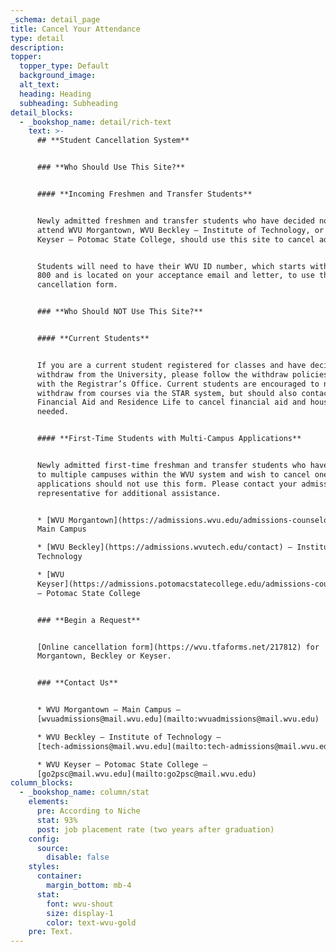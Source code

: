 ```yaml
---
_schema: detail_page
title: Cancel Your Attendance
type: detail
description:
topper:
  topper_type: Default
  background_image:
  alt_text:
  heading: Heading
  subheading: Subheading
detail_blocks:
  - _bookshop_name: detail/rich-text
    text: >-
      ## **Student Cancellation System**


      ### **Who Should Use This Site?**


      #### **Incoming Freshmen and Transfer Students**


      Newly admitted freshmen and transfer students who have decided not to
      attend WVU Morgantown, WVU Beckley – Institute of Technology, or WVU
      Keyser – Potomac State College, should use this site to cancel admission.


      Students will need to have their WVU ID number, which starts with 700 or
      800 and is located on your acceptance email and letter, to use this online
      cancellation form.


      ### **Who Should NOT Use This Site?**


      #### **Current Students**


      If you are a current student registered for classes and have decided to
      withdraw from the University, please follow the withdraw policies outlined
      with the Registrar’s Office. Current students are encouraged to not only
      withdraw from courses via the STAR system, but should also contact
      Financial Aid and Residence Life to cancel financial aid and housing, if
      needed.


      #### **First-Time Students with Multi-Campus Applications**


      Newly admitted first-time freshman and transfer students who have applied
      to multiple campuses within the WVU system and wish to cancel one of the
      applications should not use this form. Please contact your admissions
      representative for additional assistance.


      * [WVU Morgantown](https://admissions.wvu.edu/admissions-counselors) –
      Main Campus

      * [WVU Beckley](https://admissions.wvutech.edu/contact) – Institute of
      Technology

      * [WVU
      Keyser](https://admissions.potomacstatecollege.edu/admissions-counselors)
      – Potomac State College


      ### **Begin a Request**


      [Online cancellation form](https://wvu.tfaforms.net/217812) for
      Morgantown, Beckley or Keyser.


      ### **Contact Us**


      * WVU Morgantown – Main Campus –
      [wvuadmissions@mail.wvu.edu](mailto:wvuadmissions@mail.wvu.edu)

      * WVU Beckley – Institute of Technology –
      [tech-admissions@mail.wvu.edu](mailto:tech-admissions@mail.wvu.edu)

      * WVU Keyser – Potomac State College –
      [go2psc@mail.wvu.edu](mailto:go2psc@mail.wvu.edu)
column_blocks:
  - _bookshop_name: column/stat
    elements:
      pre: According to Niche
      stat: 93%
      post: job placement rate (two years after graduation)
    config:
      source:
        disable: false
    styles:
      container:
        margin_bottom: mb-4
      stat:
        font: wvu-shout
        size: display-1
        color: text-wvu-gold
    pre: Text.
---
```

